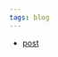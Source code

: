 ```yaml
---
tags: blog
---
```


- [post](https://malisper.me/my-approach-to-getting-dramatically-better-as-a-programmer/)